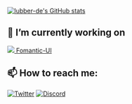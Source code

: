 [![lubber-de's GitHub stats](https://github-readme-stats.vercel.app/api?username=lubber-de&show_icons=true&theme=darcula&include_all_commits=true)](https://github.com/lubber-de)

## 🔭 I’m currently working on 

[![](https://fomantic-ui.com/images/logo.png) Fomantic-UI](https://github.com/fomantic/Fomantic-UI)
  
## 📫 How to reach me:
[![Twitter](https://img.shields.io/badge/Twitter-1DA1F2?style=for-the-badge&logo=twitter&logoColor=white)](https://twitter.com/lubber2009)
[![Discord](https://img.shields.io/badge/Discord-7289DA?style=for-the-badge&logo=discord&logoColor=white)](https://discordapp.com/users/lubber#9818/)
